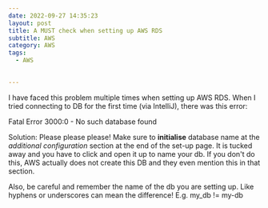 ```yaml
---
date: 2022-09-27 14:35:23
layout: post
title: A MUST check when setting up AWS RDS
subtitle: AWS
category: AWS
tags:
  - AWS

  
---
```


I have faced this problem multiple times when setting up AWS RDS. When I tried connecting to 
DB for the first time (via IntelliJ), there was this error:

Fatal Error 3000:0 - No such database found

Solution: Please please please! Make sure to **initialise** database name at the *additional
configuration* section at the end of the set-up page. It is tucked away and you have to 
click and open it up to name your db. If you don't do this, AWS actually does not 
create this DB and they even mention this in that section.

Also, be careful and remember the name of the db you are setting
up. Like hyphens or underscores can mean the difference!
E.g. my_db != my-db 

